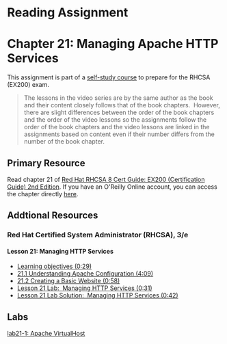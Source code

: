 # Reading Assignment
# Chapter 21: Managing Apache HTTP Services
This assignment is part of a [self-study course](../README.md) to prepare for the RHCSA (EX200) exam.</br>

> The lessons in the video series are by the same author as the book and their content closely follows that of the book chapters.  However, there are slight differences between the order of the book chapters and the order of the video lessons so the assignments follow the order of the book chapters and the video lessons are linked in the assignments based on content even if their number differs from the number of the book chapter.
## Primary Resource
Read chapter 21 of [Red Hat RHCSA 8 Cert Guide: EX200 (Certification Guide) 2nd Edition](https://www.amazon.com/Red-RHCSA-Cert-Guide-Certification/dp/0137341628/).  If you have an O'Reilly Online account, you can access the chapter directly [here](https://learning.oreilly.com/library/view/red-hat-rhcsa/9780137341641/ch21.xhtml).
## Addtional Resources

### Red Hat Certified System Administrator (RHCSA), 3/e

#### Lesson 21: Managing HTTP Services
- [Learning objectives (0:29)](https://learning.oreilly.com/videos/red-hat-certified/9780135656495/9780135656495-RCSA_04_21_00)
- [21.1 Understanding Apache Configuration (4:09)](https://learning.oreilly.com/videos/red-hat-certified/9780135656495/9780135656495-RCSA_04_21_01)
- [21.2 Creating a Basic Website (0:58)](https://learning.oreilly.com/videos/red-hat-certified/9780135656495/9780135656495-RCSA_04_21_02)
- [Lesson 21 Lab:  Managing HTTP Services (0:31)](https://learning.oreilly.com/videos/red-hat-certified/9780135656495/9780135656495-RCSA_04_21_03)
- [Lesson 21 Lab Solution:  Managing HTTP Services (0:42)](https://learning.oreilly.com/videos/red-hat-certified/9780135656495/9780135656495-RCSA_04_21_04)

## Labs
[lab21-1: Apache VirtualHost](lab21-1.md)</br>
